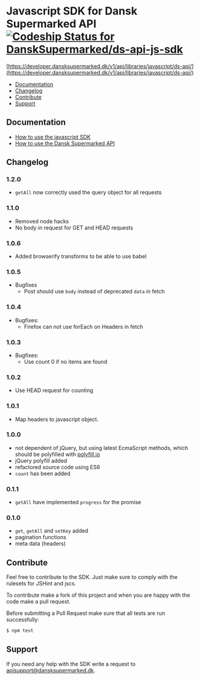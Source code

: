 # Javascript SDK for Dansk Supermarked API [ ![Codeship Status for DanskSupermarked/ds-api-js-sdk](https://codeship.com/projects/36ec9160-dac9-0132-128b-7e6cf4be967c/status?branch=master)](https://codeship.com/projects/79394)
[https://developer.dansksupermarked.dk/v1/api/libraries/javascript/ds-api/](https://developer.dansksupermarked.dk/v1/api/libraries/javascript/ds-api/)
- [Documentation](#documentation)
- [Changelog](#changelog)
- [Contribute](#contribute)
- [Support](#support)

## Documentation
- [How to use the javascript SDK](https://developer.dansksupermarked.dk/v1/api/libraries/javascript/ds-api/)
- [How to use the Dansk Supermarked API](https://developer.dansksupermarked.dk/v1/overview/)

## Changelog

### 1.2.0
- `getAll` now correctly used the query object for all requests

### 1.1.0
- Removed node hacks
- No body in request for GET and HEAD requests

### 1.0.6
- Added browserify transforms to be able to use babel

### 1.0.5
- Bugfixes
  - Post should use `body` instead of deprecated `data` in fetch

### 1.0.4
- Bugfixes:
  - Firefox can not use forEach on Headers in fetch

### 1.0.3
- Bugfixes:
  - Use count 0 if no items are found

### 1.0.2
- Use HEAD request for counting

### 1.0.1
- Map headers to javascript object.

### 1.0.0
- not dependent of jQuery, but using latest EcmaScript methods, which should be polyfilled with [polyfill.io](https://cdn.polyfill.io/v1/docs/)
- jQuery polyfill added
- refactored source code using ES6
- `count` has been added

### 0.1.1
- `getAll` have implemented `progress` for the promise

### 0.1.0
- `get`, `getAll` and `setKey` added
- pagination functions
- meta data (headers)

## Contribute
Feel free to contribute to the SDK. Just make sure to comply with the rulesets for JSHint and jscs.

To contribute make a fork of this project and when you are happy with the code make a pull request.

Before submitting a Pull Request make sure that all tests are run successfully:

```bash
$ npm test
```

## Support
If you need any help with the SDK write a request to [apisupport@dansksupermarked.dk](mailto:apisupport@dansksupermarked.dk).
